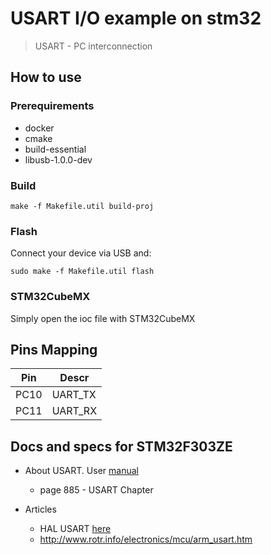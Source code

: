 # USART I/O example on stm32
> USART - PC interconnection

## How to use 

### Prerequirements

- docker
- cmake 
- build-essential
- libusb-1.0.0-dev

### Build 

```
make -f Makefile.util build-proj
```

### Flash
Connect your device via USB and:
```
sudo make -f Makefile.util flash
```

### STM32CubeMX

Simply open the ioc file with STM32CubeMX

## Pins Mapping

| Pin  | Descr   |
| ---- | ------- |
| PC10 | UART_TX |
| PC11 | UART_RX |

## Docs and specs for STM32F303ZE

- About USART. User [manual](https://www.st.com/content/ccc/resource/technical/document/reference_manual/4a/19/6e/18/9d/92/43/32/DM00043574.pdf/files/DM00043574.pdf/jcr:content/translations/en.DM00043574.pdf)
    - page 885 - USART Chapter

- Articles
    - HAL USART [here](https://visualgdb.com/tutorials/arm/stm32/uart/)
    - http://www.rotr.info/electronics/mcu/arm_usart.htm
